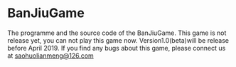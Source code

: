 # BanJiuGame
The programme and the source code of the BanJiuGame.
This game is not release yet, you can not play this game now.
Version1.0(beta)will be release before April 2019.
If you find any bugs about this game, please connect us at saohuolianmeng@126.com
